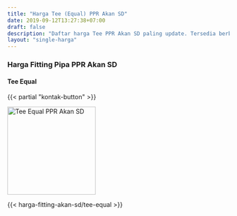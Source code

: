 ```yaml
---
title: "Harga Tee (Equal) PPR Akan SD"
date: 2019-09-12T13:27:38+07:00
draft: false
description: "Daftar harga Tee PPR Akan SD paling update. Tersedia berbagai sambungan pipa PPR Akan SD."
layout: "single-harga"
---
```


### Harga Fitting Pipa PPR Akan SD

#### Tee Equal

{{< partial "kontak-button" >}}

<img src="../img/akan-sd/tee-equal.jpg" alt="Tee Equal PPR Akan SD" width="200">

{{< harga-fitting-akan-sd/tee-equal >}}

